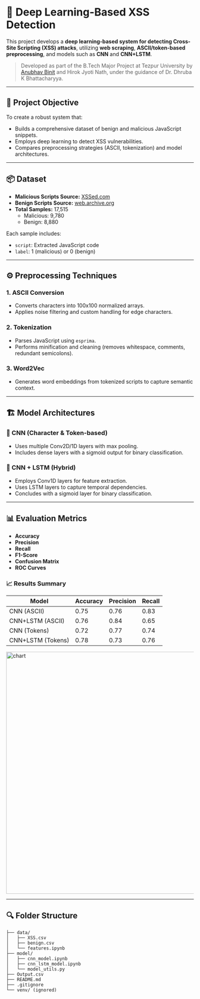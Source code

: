 # 🔐 Deep Learning-Based XSS Detection

This project develops a **deep learning-based system for detecting Cross-Site Scripting (XSS) attacks**, utilizing **web scraping**, **ASCII/token-based preprocessing**, and models such as **CNN** and **CNN+LSTM**.

> Developed as part of the B.Tech Major Project at Tezpur University by [Anubhav Binit](https://github.com/your-username) and Hirok Jyoti Nath, under the guidance of Dr. Dhruba K Bhattacharyya.

---

## 🧠 Project Objective

To create a robust system that:
- Builds a comprehensive dataset of benign and malicious JavaScript snippets.
- Employs deep learning to detect XSS vulnerabilities.
- Compares preprocessing strategies (ASCII, tokenization) and model architectures.

---

## 📦 Dataset

- **Malicious Scripts Source:** [XSSed.com](http://xssed.com)
- **Benign Scripts Source:** [web.archive.org](https://web.archive.org)
- **Total Samples:** 17,515  
  - Malicious: 9,780  
  - Benign: 8,880

Each sample includes:
- `script`: Extracted JavaScript code
- `label`: 1 (malicious) or 0 (benign)

---

## ⚙️ Preprocessing Techniques

### 1. ASCII Conversion
- Converts characters into 100x100 normalized arrays.
- Applies noise filtering and custom handling for edge characters.

### 2. Tokenization
- Parses JavaScript using `esprima`.
- Performs minification and cleaning (removes whitespace, comments, redundant semicolons).

### 3. Word2Vec
- Generates word embeddings from tokenized scripts to capture semantic context.

---

## 🏗️ Model Architectures

### 🔹 CNN (Character & Token-based)
- Uses multiple Conv2D/1D layers with max pooling.
- Includes dense layers with a sigmoid output for binary classification.

### 🔹 CNN + LSTM (Hybrid)
- Employs Conv1D layers for feature extraction.
- Uses LSTM layers to capture temporal dependencies.
- Concludes with a sigmoid layer for binary classification.

---

## 📊 Evaluation Metrics

- **Accuracy**
- **Precision**
- **Recall**
- **F1-Score**
- **Confusion Matrix**
- **ROC Curves**

### 📈 Results Summary

| Model            | Accuracy | Precision | Recall |
|------------------|----------|-----------|--------|
| CNN (ASCII)      | 0.75     | 0.76      | 0.83   |
| CNN+LSTM (ASCII) | 0.76     | 0.84      | 0.65   |
| CNN (Tokens)     | 0.72     | 0.77      | 0.74   |
| CNN+LSTM (Tokens)| 0.78     | 0.73      | 0.76   |


<img width="936" height="649" alt="chart" src="https://github.com/user-attachments/assets/0190fbd5-8b80-43bc-ada9-57079ca24856" />


---

## 🔍 Folder Structure

```
├── data/
│   ├── XSS.csv
│   ├── benign.csv
│   └── features.ipynb
├── model/
│   ├── cnn_model.ipynb
│   ├── cnn_lstm_model.ipynb
│   └── model_utils.py
├── Output.csv
├── README.md
├── .gitignore
└── venv/ (ignored)
```

